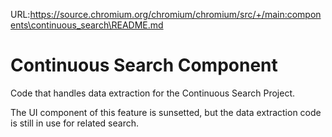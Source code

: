 URL:https://source.chromium.org/chromium/chromium/src/+/main:components\continuous_search\README.md
# Continuous Search Component

Code that handles data extraction for the Continuous Search Project.

The UI component of this feature is sunsetted, but the data extraction code
is still in use for related search.
